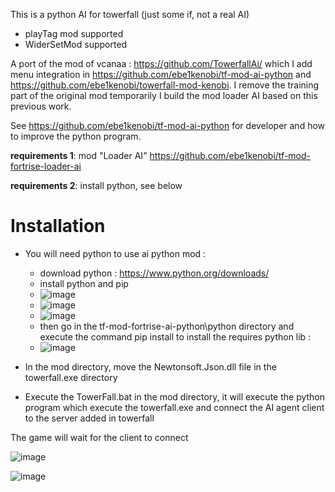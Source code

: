 This is a python AI for towerfall (just some if, not a real AI)

* playTag mod supported
* WiderSetMod supported

A port of the mod of vcanaa : https://github.com/TowerfallAi/  which I add menu integration in https://github.com/ebe1kenobi/tf-mod-ai-python and https://github.com/ebe1kenobi/towerfall-mod-kenobi.
I remove the training part of the original mod temporarily
I build the mod loader AI based on this previous work.

See https://github.com/ebe1kenobi/tf-mod-ai-python for developer and how to improve the python program.


**requirements 1**: mod "Loader AI" https://github.com/ebe1kenobi/tf-mod-fortrise-loader-ai

**requirements 2**: install python, see below

# Installation

* You will need python to use ai python mod :
  * download python : https://www.python.org/downloads/
  * install python and pip
  * ![image](https://github.com/user-attachments/assets/825099d5-604b-4b84-95e5-5eaf102d3a1b)
  * ![image](https://github.com/user-attachments/assets/978da61a-7820-463f-9bfa-953d68eb2233)
  * ![image](https://github.com/user-attachments/assets/a58629d6-9d83-4046-a7a4-75e2a9cfa75d)
  * then go in the tf-mod-fortrise-ai-python\python directory and execute the command pip install to install the requires python lib :
  * ![image](https://github.com/user-attachments/assets/70bd15ba-beda-4880-979d-e61548165113)


* In the mod directory, move the Newtonsoft.Json.dll file in the towerfall.exe directory
* Execute the TowerFall.bat in the mod directory, it will execute the python program which execute the towerfall.exe and connect the AI agent client to the server added in towerfall

The game will wait for the client to connect 

![image](https://github.com/user-attachments/assets/113e929b-3ffe-4850-990d-f1af91a54531)

![image](https://github.com/user-attachments/assets/27872f2b-5707-43c1-8055-83728d69161d)

